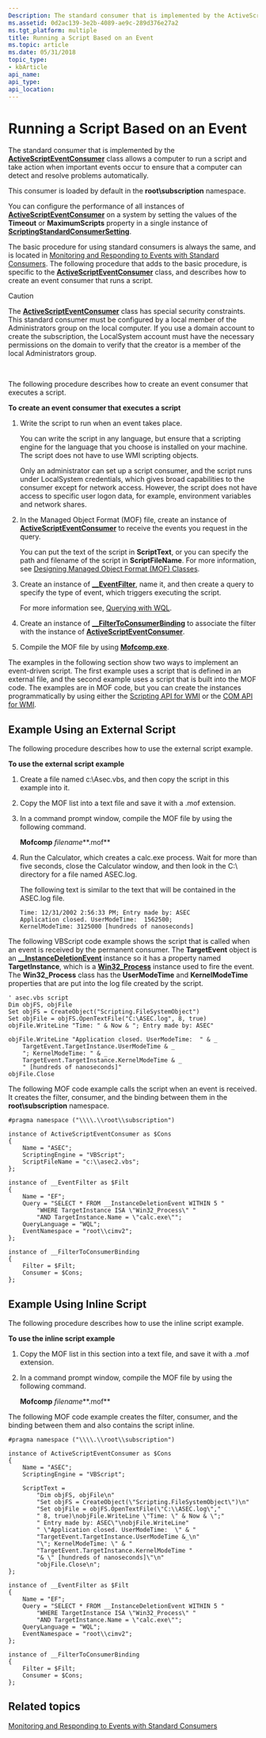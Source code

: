```yaml
---
Description: The standard consumer that is implemented by the ActiveScriptEventConsumer class allows a computer to run a script and take action when important events occur to ensure that a computer can detect and resolve problems automatically.
ms.assetid: 0d2ac139-3e2b-4089-ae9c-289d376e27a2
ms.tgt_platform: multiple
title: Running a Script Based on an Event
ms.topic: article
ms.date: 05/31/2018
topic_type: 
- kbArticle
api_name: 
api_type: 
api_location: 
---
```


# Running a Script Based on an Event

The standard consumer that is implemented by the [**ActiveScriptEventConsumer**](activescripteventconsumer.md) class allows a computer to run a script and take action when important events occur to ensure that a computer can detect and resolve problems automatically.

This consumer is loaded by default in the **root\\subscription** namespace.

You can configure the performance of all instances of [**ActiveScriptEventConsumer**](activescripteventconsumer.md) on a system by setting the values of the **Timeout** or **MaximumScripts** property in a single instance of [**ScriptingStandardConsumerSetting**](scriptingstandardconsumersetting.md).

The basic procedure for using standard consumers is always the same, and is located in [Monitoring and Responding to Events with Standard Consumers](monitoring-and-responding-to-events-with-standard-consumers.md). The following procedure that adds to the basic procedure, is specific to the [**ActiveScriptEventConsumer**](activescripteventconsumer.md) class, and describes how to create an event consumer that runs a script.

> [!Caution]  
> The [**ActiveScriptEventConsumer**](activescripteventconsumer.md) class has special security constraints. This standard consumer must be configured by a local member of the Administrators group on the local computer. If you use a domain account to create the subscription, the LocalSystem account must have the necessary permissions on the domain to verify that the creator is a member of the local Administrators group.

 

The following procedure describes how to create an event consumer that executes a script.

**To create an event consumer that executes a script**

1.  Write the script to run when an event takes place.

    You can write the script in any language, but ensure that a scripting engine for the language that you choose is installed on your machine. The script does not have to use WMI scripting objects.

    Only an administrator can set up a script consumer, and the script runs under LocalSystem credentials, which gives broad capabilities to the consumer except for network access. However, the script does not have access to specific user logon data, for example, environment variables and network shares.

2.  In the Managed Object Format (MOF) file, create an instance of [**ActiveScriptEventConsumer**](activescripteventconsumer.md) to receive the events you request in the query.

    You can put the text of the script in **ScriptText**, or you can specify the path and filename of the script in **ScriptFileName**. For more information, see [Designing Managed Object Format (MOF) Classes](designing-managed-object-format--mof--classes.md).

3.  Create an instance of [**\_\_EventFilter**](--eventfilter.md), name it, and then create a query to specify the type of event, which triggers executing the script.

    For more information see, [Querying with WQL](querying-with-wql.md).

4.  Create an instance of [**\_\_FilterToConsumerBinding**](--filtertoconsumerbinding.md) to associate the filter with the instance of [**ActiveScriptEventConsumer**](activescripteventconsumer.md).
5.  Compile the MOF file by using [**Mofcomp.exe**](mofcomp.md).

The examples in the following section show two ways to implement an event-driven script. The first example uses a script that is defined in an external file, and the second example uses a script that is built into the MOF code. The examples are in MOF code, but you can create the instances programmatically by using either the [Scripting API for WMI](scripting-api-for-wmi.md) or the [COM API for WMI](com-api-for-wmi.md).

## Example Using an External Script

The following procedure describes how to use the external script example.

**To use the external script example**

1.  Create a file named c:\\Asec.vbs, and then copy the script in this example into it.
2.  Copy the MOF list into a text file and save it with a .mof extension.
3.  In a command prompt window, compile the MOF file by using the following command.

    **Mofcomp** *filename***.mof**

4.  Run the Calculator, which creates a calc.exe process. Wait for more than five seconds, close the Calculator window, and then look in the C:\\ directory for a file named ASEC.log.

    The following text is similar to the text that will be contained in the ASEC.log file.

    ``` syntax
    Time: 12/31/2002 2:56:33 PM; Entry made by: ASEC
    Application closed. UserModeTime:  1562500; 
    KernelModeTime: 3125000 [hundreds of nanoseconds]
    ```

The following VBScript code example shows the script that is called when an event is received by the permanent consumer. The **TargetEvent** object is an [**\_\_InstanceDeletionEvent**](--instancedeletionevent.md) instance so it has a property named **TargetInstance**, which is a [**Win32\_Process**](https://docs.microsoft.com/windows/desktop/CIMWin32Prov/win32-process) instance used to fire the event. The **Win32\_Process** class has the **UserModeTime** and **KernelModeTime** properties that are put into the log file created by the script.


```VB
' asec.vbs script
Dim objFS, objFile
Set objFS = CreateObject("Scripting.FileSystemObject")
Set objFile = objFS.OpenTextFile("C:\ASEC.log", 8, true)
objFile.WriteLine "Time: " & Now & "; Entry made by: ASEC"

objFile.WriteLine "Application closed. UserModeTime:  " & _
    TargetEvent.TargetInstance.UserModeTime & _
    "; KernelModeTime: " & _
    TargetEvent.TargetInstance.KernelModeTime & _
    " [hundreds of nanoseconds]"
objFile.Close
```



The following MOF code example calls the script when an event is received. It creates the filter, consumer, and the binding between them in the **root\\subscription** namespace.

``` syntax
#pragma namespace ("\\\\.\\root\\subscription")

instance of ActiveScriptEventConsumer as $Cons
{
    Name = "ASEC";
    ScriptingEngine = "VBScript";
    ScriptFileName = "c:\\asec2.vbs";
};

instance of __EventFilter as $Filt
{
    Name = "EF";
    Query = "SELECT * FROM __InstanceDeletionEvent WITHIN 5 "
        "WHERE TargetInstance ISA \"Win32_Process\" "
        "AND TargetInstance.Name = \"calc.exe\"";
    QueryLanguage = "WQL";
    EventNamespace = "root\\cimv2";
};

instance of __FilterToConsumerBinding
{
    Filter = $Filt;
    Consumer = $Cons;
};
```

## Example Using Inline Script

The following procedure describes how to use the inline script example.

**To use the inline script example**

1.  Copy the MOF list in this section into a text file, and save it with a .mof extension.
2.  In a command prompt window, compile the MOF file by using the following command.

    **Mofcomp** *filename***.mof**

The following MOF code example creates the filter, consumer, and the binding between them and also contains the script inline.

``` syntax
#pragma namespace ("\\\\.\\root\\subscription")

instance of ActiveScriptEventConsumer as $Cons
{
    Name = "ASEC";
    ScriptingEngine = "VBScript";
    
    ScriptText =
        "Dim objFS, objFile\n"
        "Set objFS = CreateObject(\"Scripting.FileSystemObject\")\n"
        "Set objFile = objFS.OpenTextFile(\"C:\\ASEC.log\","
        " 8, true)\nobjFile.WriteLine \"Time: \" & Now & \";"
        " Entry made by: ASEC\"\nobjFile.WriteLine"
        " \"Application closed. UserModeTime:  \" & "
        "TargetEvent.TargetInstance.UserModeTime &_\n"
        "\"; KernelModeTime: \" & "
        "TargetEvent.TargetInstance.KernelModeTime "
        "& \" [hundreds of nanoseconds]\"\n"
        "objFile.Close\n";
};

instance of __EventFilter as $Filt
{
    Name = "EF";
    Query = "SELECT * FROM __InstanceDeletionEvent WITHIN 5 "
        "WHERE TargetInstance ISA \"Win32_Process\" "
        "AND TargetInstance.Name = \"calc.exe\"";
    QueryLanguage = "WQL";
    EventNamespace = "root\\cimv2";
};

instance of __FilterToConsumerBinding
{
    Filter = $Filt;
    Consumer = $Cons;
};
```

## Related topics

<dl> <dt>

[Monitoring and Responding to Events with Standard Consumers](monitoring-and-responding-to-events-with-standard-consumers.md)
</dt> </dl>

 

 



